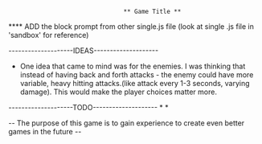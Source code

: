                                     ** Game Title **

**** ADD the block prompt from other single.js file (look at single .js file in 'sandbox' for  reference)


--------------------IDEAS--------------------
* One idea that came to mind was for the enemies. I was thinking that instead of having back and forth attacks - the enemy could have more variable, heavy hitting attacks.(like attack every 1-3 seconds, varying damage). This would make the player choices matter more.



--------------------TODO--------------------
* 
*







-- The purpose of this game is to gain experience to create even better games in the future --

